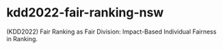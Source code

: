# kdd2022-fair-ranking-nsw
(KDD2022) Fair Ranking as Fair Division: Impact-Based Individual Fairness in Ranking.
